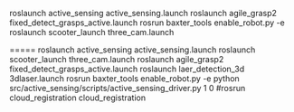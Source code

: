roslaunch active_sensing active_sensing.launch
roslaunch agile_grasp2 fixed_detect_grasps_active.launch
rosrun baxter_tools enable_robot.py -e
roslaunch scooter_launch three_cam.launch



=====
roslaunch active_sensing active_sensing.launch
roslaunch scooter_launch three_cam.launch
roslaunch agile_grasp2 fixed_detect_grasps_active.launch
roslaunch laer_detection_3d 3dlaser.launch
rosrun baxter_tools enable_robot.py -e
python src/active_sensing/scripts/active_sensing_driver.py 1 0
#rosrun cloud_registration cloud_registration



